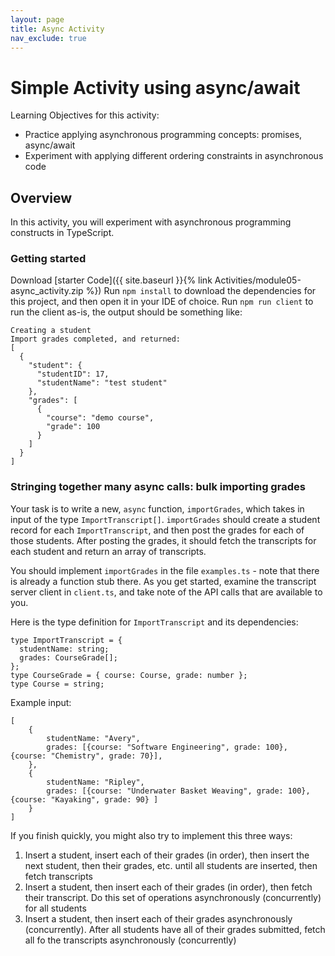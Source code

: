 ```yaml
---
layout: page
title: Async Activity
nav_exclude: true
---
```


# Simple Activity using async/await

Learning Objectives for this activity:
* Practice applying asynchronous programming concepts: promises, async/await
* Experiment with applying different ordering constraints in asynchronous code

## Overview
In this activity, you will experiment with asynchronous programming constructs in TypeScript.

### Getting started
Download [starter Code]({{ site.baseurl }}{% link Activities/module05-async_activity.zip %}) 
Run `npm install` to download the dependencies for this project, and then open it in your IDE of choice. 
Run `npm run client` to run the client as-is, the output should be something like:

```
Creating a student
Import grades completed, and returned:
[
  {
    "student": {
      "studentID": 17,
      "studentName": "test student"
    },
    "grades": [
      {
        "course": "demo course",
        "grade": 100
      }
    ]
  }
]

```

### Stringing together many async calls: bulk importing grades
Your task is to write a new, `async` function, `importGrades`, which takes in input of the type `ImportTranscript[]`.
`importGrades` should create a student record for each `ImportTranscript`, and then post the grades for each of those students.
After posting the grades, it should fetch the transcripts for each student and return an array of transcripts. 

You should implement `importGrades` in the file `examples.ts` - note that there is already a function stub there.
As you get started, examine the transcript server client in `client.ts`, and take note of the API calls that are available to you.

Here is the type definition for `ImportTranscript` and its dependencies:
```
type ImportTranscript = {
  studentName: string;
  grades: CourseGrade[];
};
type CourseGrade = { course: Course, grade: number };
type Course = string;
```

Example input:
```
[
    {
        studentName: "Avery",
        grades: [{course: "Software Engineering", grade: 100}, {course: "Chemistry", grade: 70}],
    },
    {
        studentName: "Ripley",
        grades: [{course: "Underwater Basket Weaving", grade: 100}, {course: "Kayaking", grade: 90} ]
    }
]
```

If you finish quickly, you might also try to implement this three ways:
1. Insert a student, insert each of their grades (in order), then insert the next student, then their grades, etc. until all students are inserted, then fetch transcripts
2. Insert a student, then insert each of their grades (in order), then fetch their transcript. Do this set of operations asynchronously (concurrently) for all students
3. Insert a student, then insert each of their grades asynchronously (concurrently). After all students have all of their grades submitted, fetch all fo the transcripts asynchronously (concurrently)
